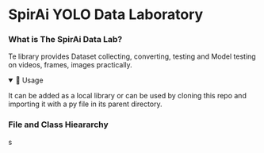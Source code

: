 <div>
      <h1>SpirAi YOLO Data Laboratory</h1>
  <div>
    <h3>What is The SpirAi Data Lab?</h3>
    <p>Te library provides Dataset collecting, converting, testing and Model testing on videos, frames, images practically. </p>
  </div>
  <div>
      <details open> 
            <summary>📘 Usage</summary>
      <p>It can be added as a local library or can be used by cloning this repo and importing it with a py file in its parent directory.</p>   
       </details>
  </div>
  <div>
  <h3>File and Class Hieararchy</h3>
  <p>s</p>
  </div>
</div>
